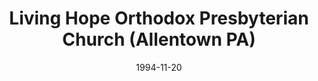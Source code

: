 ---
date: &id001 1994-11-20
end_date: null
location:
  address: 330 Schantz Road
  city: Allentown
  state: PA
minister:
- end: 1994-11-20
  name: Tim Young
  start: 1990-09-15
  type: Pastor
- end: null
  name: Tim Young
  start: 1994-11-20
  type: Pastor
- end: 2010-01-01
  name: Harold McKenzie
  start: 1995-01-01
  type: Associate Pastor
ministers:
- Tim Young
- Tim Young
- Harold McKenzie
name: Living Hope Orthodox Presbyterian Church
names:
- end: 1994-11-20
  name: Living Hope Orthodox Presbyterian Chapel
  start: 1990-09-15
- end: null
  name: Living Hope Orthodox Presbyterian Church
  start: 1994-11-20
origination_date: *id001
raw_data: 'PA Allentown

  Living Hope Orthodox Presbyterian Chapel (September 15, 1990-November 20, 1994)

  Living Hope Orthodox Presbyterian Church (November 20, 1994- )

  330 Schantz Road

  Org. Pastor: Tim Young, 1990-94

  Pastor: Tim Young, 1994-

  Assoc. Pastor: Harold McKenzie, 1995-2010

  '
received_from: null
states:
- PA
status:
  active: true
  end_date: null
  reason: null
  received_from: null
  withdrawal_to: null
title: Living Hope Orthodox Presbyterian Church (Allentown PA)
year_established:
- 1994

---